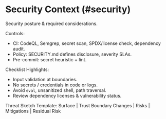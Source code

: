 # Security Context (#security)

Security posture & required considerations.

Controls:
- CI: CodeQL, Semgrep, secret scan, SPDX/license check, dependency audit.
- Policy: SECURITY.md defines disclosure, severity SLAs.
- Pre-commit: secret heuristic + lint.

Checklist Highlights:
- Input validation at boundaries.
- No secrets / credentials in code or logs.
- Avoid `eval`, unsanitized shell, path traversal.
- Review dependency licenses & vulnerability status.

Threat Sketch Template:
Surface | Trust Boundary Changes | Risks | Mitigations | Residual Risk
